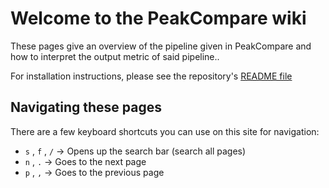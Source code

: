 # Welcome to the PeakCompare wiki

These pages give an overview of the pipeline given in PeakCompare and how
to interpret the output metric of said pipeline..

For installation instructions, please see the repository's [README
file](https://github.com/sof202/ChromBinarize/?tab=readme-ov-file#setup)

## Navigating these pages

There are a few keyboard shortcuts you can use on this site for navigation:

- `s` , `f` , `/` -> Opens up the search bar (search all pages)
- `n` , `.` -> Goes to the next page
- `p` , `,` -> Goes to the previous page

